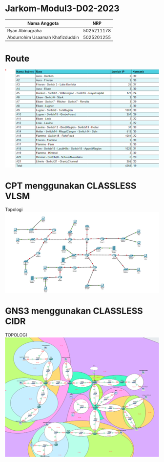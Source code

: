 # Jarkom-Modul3-D02-2023

Nama Anggota | NRP
------------------- | --------------		
Ryan Abinugraha | 5025211178
Abdurrohim Usaamah Khafizduddin | 5025201255

# Route

![Foto](./img/Rute.png)

# CPT menggunakan CLASSLESS VLSM

Topologi
![Foto](./img/TopologiVLSM.png)


# GNS3 menggunakan CLASSLESS CIDR

TOPOLOGI
![Foto](./img/TopologiCIDR.png)
